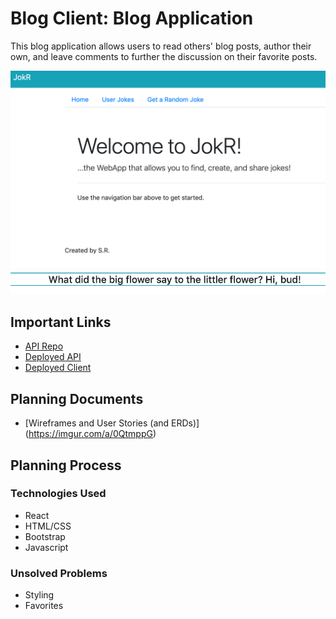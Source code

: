 # Blog Client: Blog Application

This blog application allows users to read others' blog posts, author their own, and leave comments to further the discussion on their favorite posts.

![JokR Splash Page](images/splash.png)
![Joke](images/joke.png)

## Important Links

- [API Repo](https://obscure-peak-32326.herokuapp.com/)
- [Deployed API](https://github.com/sr-hub/JokR-api/)
- [Deployed Client](https://sr-hub.github.io/JokR-front-end/#/)

## Planning Documents
- [Wireframes and User Stories (and ERDs)] (https://imgur.com/a/0QtmppG)

## Planning Process


### Technologies Used

- React
- HTML/CSS
- Bootstrap
- Javascript


### Unsolved Problems

- Styling
- Favorites
